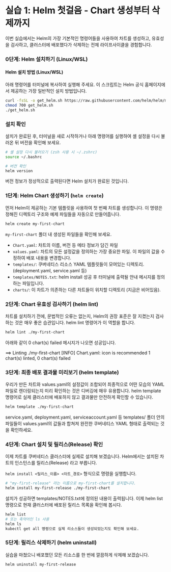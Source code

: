 # 실습 1: Helm 첫걸음 - Chart 생성부터 삭제까지

이번 실습에서는 Helm의 가장 기본적인 명령어들을 사용하여 차트를 생성하고, 유효성을 검사하고, 클러스터에 배포했다가 삭제하는 전체 라이프사이클을 경험합니다.

### 0단계: Helm 설치하기 (Linux/WSL)

#### Helm 설치 방법 (Linux/WSL)

아래 명령어를 터미널에 복사하여 실행해 주세요. 이 스크립트는 Helm 공식 홈페이지에서 제공하는 가장 일반적인 설치 방법입니다.

```bash
curl -fsSL -o get_helm.sh https://raw.githubusercontent.com/helm/helm/main/scripts/get-helm-3
chmod 700 get_helm.sh
./get_helm.sh
```

### 설치 확인

설치가 완료된 후, 터미널을 새로 시작하거나 아래 명령어를 실행하여 셸 설정을 다시 불러온 뒤 버전을 확인해 보세요.

```bash
# 셸 설정 다시 불러오기 (zsh 사용 시 ~/.zshrc)
source ~/.bashrc

# 버전 확인
helm version
```

버전 정보가 정상적으로 출력된다면 Helm 설치가 완료된 것입니다.


### 1단계: Helm Chart 생성하기 (`helm create`)

먼저 Helm이 제공하는 기본 템플릿을 사용하여 첫 번째 차트를 생성합니다. 이 명령은 정해진 디렉토리 구조와 예제 파일들을 자동으로 만들어줍니다.

```bash
helm create my-first-chart
```

`my-first-chart` 폴더 내 생성된 파일들을 확인해 보세요.

- `Chart.yaml`: 차트의 이름, 버전 등 메타 정보가 담긴 파일
- `values.yaml`: 차트의 모든 설정값을 정의하는 가장 중요한 파일. 이 파일의 값을 수정하여 배포 내용을 변경합니다.
- `templates/`: 쿠버네티스 리소스 YAML 템플릿들이 모여있는 디렉토리. (deployment.yaml, service.yaml 등)
- `templates/NOTES.txt`: helm install 성공 후 터미널에 출력될 안내 메시지를 정의하는 파일입니다.
- `charts/`: 이 차트가 의존하는 다른 차트들이 위치할 디렉토리 (지금은 비어있음).

### 2단계: Chart 유효성 검사하기 (helm lint)
차트를 설치하기 전에, 문법적인 오류는 없는지, Helm의 권장 표준은 잘 지켰는지 검사하는 것은 매우 좋은 습관입니다. helm lint 명령어가 이 역할을 합니다.

```Bash
helm lint ./my-first-chart
```
아래와 같이 0 chart(s) failed 메시지가 나오면 성공입니다.

==> Linting ./my-first-chart
[INFO] Chart.yaml: icon is recommended
1 chart(s) linted, 0 chart(s) failed

### 3단계: 최종 배포 결과물 미리보기 (helm template)
우리가 만든 차트와 values.yaml의 설정값이 조합되어 최종적으로 어떤 모습의 YAML 파일로 렌더링되는지 미리 확인하는 것은 디버깅에 매우 유용합니다. helm template 명령어로 실제 클러스터에 배포하지 않고 결과물만 안전하게 확인할 수 있습니다.

```Bash
helm template ./my-first-chart
```

service.yaml, deployment.yaml, serviceaccount.yaml 등 templates/ 폴더 안의 파일들이 values.yaml의 값들과 합쳐져 완전한 쿠버네티스 YAML 형태로 출력되는 것을 확인하세요.

### 4단계: Chart 설치 및 릴리스(Release) 확인
이제 차트를 쿠버네티스 클러스터에 실제로 설치해 보겠습니다. Helm에서는 설치된 차트의 인스턴스를 릴리스(Release) 라고 부릅니다.

`helm install <릴리스_이름> <차트_경로>` 형식으로 명령을 실행합니다.

```Bash
# "my-first-release" 라는 이름으로 my-first-chart를 설치합니다.
helm install my-first-release ./my-first-chart
```

설치가 성공하면 templates/NOTES.txt에 정의된 내용이 출력됩니다. 이제 helm list 명령으로 현재 클러스터에 배포된 릴리스 목록을 확인해 봅시다.

```Bash
helm list
# 또는 축약어인 ls 사용
helm ls
kubectl get all 명령으로 실제 리소스들이 생성되었는지도 확인해 보세요.
```

### 5단계: 릴리스 삭제하기 (helm uninstall)
실습을 마쳤으니 배포했던 모든 리소스를 한 번에 깔끔하게 삭제해 보겠습니다.

```Bash
helm uninstall my-first-release
```